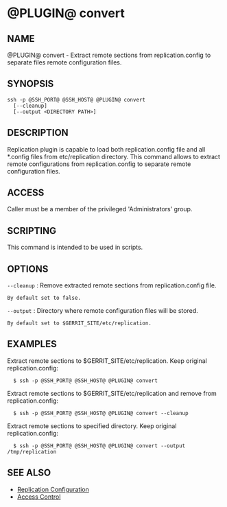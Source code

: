 @PLUGIN@ convert
==============

NAME
----
@PLUGIN@ convert - Extract remote sections from replication.config to separate files
remote configuration files.

SYNOPSIS
--------
```
ssh -p @SSH_PORT@ @SSH_HOST@ @PLUGIN@ convert
  [--cleanup]
  [--output <DIRECTORY PATH>]
```

DESCRIPTION
-----------
Replication plugin is capable to load both replication.config file and all *.config
files from etc/replication directory. This command allows to extract remote configurations
from replication.config to separate remote configuration files.

ACCESS
------
Caller must be a member of the privileged 'Administrators' group.

SCRIPTING
---------
This command is intended to be used in scripts.

OPTIONS
-------

`--cleanup`
:	Remove extracted remote sections from replication.config file.

    By default set to false.

`--output`
:	Directory where remote configuration files will be stored.

	By default set to $GERRIT_SITE/etc/replication.

EXAMPLES
--------
Extract remote sections to $GERRIT_SITE/etc/replication. Keep original replication.config:

```
  $ ssh -p @SSH_PORT@ @SSH_HOST@ @PLUGIN@ convert
```

Extract remote sections to $GERRIT_SITE/etc/replication and remove from replication.config:

```
  $ ssh -p @SSH_PORT@ @SSH_HOST@ @PLUGIN@ convert --cleanup
```

Extract remote sections to specified directory. Keep original replication.config:

```
  $ ssh -p @SSH_PORT@ @SSH_HOST@ @PLUGIN@ convert --output /tmp/replication
```

SEE ALSO
--------

* [Replication Configuration](config.md)
* [Access Control](../../../Documentation/access-control.html)
